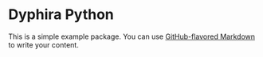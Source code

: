 # Dyphira Python

This is a simple example package. You can use [GitHub-flavored Markdown](https://guides.github.com/features/mastering-markdown/)
to write your content.